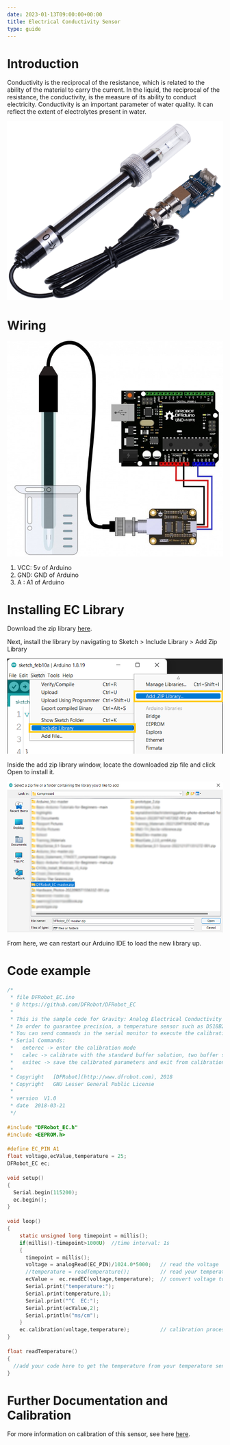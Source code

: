 ```yaml
---
date: 2023-01-13T09:00:00+00:00
title: Electrical Conductivity Sensor
type: guide
---
```


# Introduction

Conductivity is the reciprocal of the resistance, which is related to the ability of the material to carry the current. In the liquid, the reciprocal of the resistance, the conductivity, is the measure of its ability to conduct electricity. Conductivity is an important parameter of water quality. It can reflect the extent of electrolytes present in water.

![picxxyyzz](img/pic1.png)

# Wiring

![picxxyyzz](img/pic2.jpg)

1. VCC:	5v of Arduino
2. GND:	GND of Arduino
3. A  :	A1 of Arduino

# Installing EC Library

Download the zip library [here](https://github.com/DFRobot/DFRobot_EC/archive/master.zip).

Next, install the library by navigating to Sketch > Include Library > Add Zip Library

![picxxyyzz](img/pic3.png)

Inside the add zip library window, locate the downloaded zip file and click Open to install it.

![picxxyyzz](img/pic4.png)

From here, we can restart our Arduino IDE to load the new library up.

# Code example

```c
/*
 * file DFRobot_EC.ino
 * @ https://github.com/DFRobot/DFRobot_EC
 *
 * This is the sample code for Gravity: Analog Electrical Conductivity Sensor / Meter Kit V2 (K=1.0), SKU: DFR0300.
 * In order to guarantee precision, a temperature sensor such as DS18B20 is needed, to execute automatic temperature compensation.
 * You can send commands in the serial monitor to execute the calibration.
 * Serial Commands:
 *   enterec -> enter the calibration mode
 *   calec -> calibrate with the standard buffer solution, two buffer solutions(1413us/cm and 12.88ms/cm) will be automaticlly recognized
 *   exitec -> save the calibrated parameters and exit from calibration mode
 *
 * Copyright   [DFRobot](http://www.dfrobot.com), 2018
 * Copyright   GNU Lesser General Public License
 *
 * version  V1.0
 * date  2018-03-21
 */

#include "DFRobot_EC.h"
#include <EEPROM.h>

#define EC_PIN A1
float voltage,ecValue,temperature = 25;
DFRobot_EC ec;

void setup()
{
  Serial.begin(115200);  
  ec.begin();
}

void loop()
{
    static unsigned long timepoint = millis();
    if(millis()-timepoint>1000U)  //time interval: 1s
    {
      timepoint = millis();
      voltage = analogRead(EC_PIN)/1024.0*5000;   // read the voltage
      //temperature = readTemperature();          // read your temperature sensor to execute temperature compensation
      ecValue =  ec.readEC(voltage,temperature);  // convert voltage to EC with temperature compensation
      Serial.print("temperature:");
      Serial.print(temperature,1);
      Serial.print("^C  EC:");
      Serial.print(ecValue,2);
      Serial.println("ms/cm");
    }
    ec.calibration(voltage,temperature);          // calibration process by Serail CMD
}

float readTemperature()
{
  //add your code here to get the temperature from your temperature sensor
}

```

# Further Documentation and Calibration

For more information on calibration of this sensor, see here [here](https://wiki.dfrobot.com/Gravity__Analog_Electrical_Conductivity_Sensor___Meter_V2__K%3D1__SKU_DFR0300).
